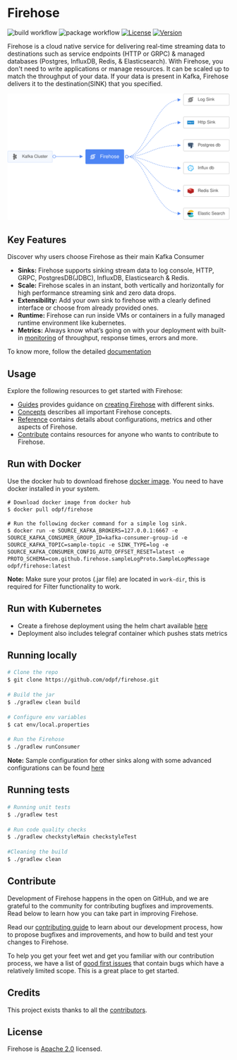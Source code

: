 # Firehose
![build workflow](https://github.com/odpf/firehose/actions/workflows/build.yml/badge.svg)
![package workflow](https://github.com/odpf/firehose/actions/workflows/package.yml/badge.svg)
[![License](https://img.shields.io/badge/License-Apache%202.0-blue.svg?logo=apache)](LICENSE)
[![Version](https://img.shields.io/github/v/release/odpf/firehose?logo=semantic-release)](Version)

Firehose is a cloud native service for delivering real-time streaming data to destinations such as service endpoints (HTTP or GRPC) & managed databases (Postgres, InfluxDB,  Redis, & Elasticsearch). With Firehose, you don't need to write applications or manage resources. It can be scaled up to match the throughput of your data. If your data is present in Kafka, Firehose delivers it to the destination(SINK) that you specified.

<p align="center"><img src="./docs/assets/overview.svg" /></p>

## Key Features
Discover why users choose Firehose as their main Kafka Consumer

* **Sinks:** Firehose supports sinking stream data to log console, HTTP, GRPC, PostgresDB(JDBC), InfluxDB, Elasticsearch & Redis.
* **Scale:** Firehose scales in an instant, both vertically and horizontally  for high performance streaming sink and zero data drops.
* **Extensibility:** Add your own sink to firehose with a clearly defined interface or choose from already provided ones.
* **Runtime:** Firehose can run inside VMs or containers in a fully managed runtime environment like kubernetes.
* **Metrics:** Always know what’s going on with your deployment with built-in [monitoring](./docs/assets/firehose-grafana-dashboard.json) of throughput, response times, errors and more.

To know more, follow the detailed [documentation](docs) 

## Usage

Explore the following resources to get started with Firehose:

* [Guides](docs/guides) provides guidance on [creating Firehose](docs/guides/overview.md) with different sinks.
* [Concepts](docs/concepts) describes all important Firehose concepts.
* [Reference](docs/reference) contains details about configurations, metrics and other aspects of Firehose.
* [Contribute](docs/contribute/contribution.md) contains resources for anyone who wants to contribute to Firehose.

## Run with Docker
Use the docker hub to download firehose [docker image](https://hub.docker.com/r/odpf/firehose/). You need to have docker installed in your system.
```
# Download docker image from docker hub
$ docker pull odpf/firehose

# Run the following docker command for a simple log sink.
$ docker run -e SOURCE_KAFKA_BROKERS=127.0.0.1:6667 -e SOURCE_KAFKA_CONSUMER_GROUP_ID=kafka-consumer-group-id -e SOURCE_KAFKA_TOPIC=sample-topic -e SINK_TYPE=log -e SOURCE_KAFKA_CONSUMER_CONFIG_AUTO_OFFSET_RESET=latest -e PROTO_SCHEMA=com.github.firehose.sampleLogProto.SampleLogMessage odpf/firehose:latest
```
**Note:** Make sure your protos (.jar file) are located in `work-dir`, this is required for Filter functionality to work.

## Run with Kubernetes
* Create a firehose deployment using the helm chart available [here](https://github.com/odpf/charts/tree/main/stable/firehose)
* Deployment also includes telegraf container which pushes stats metrics

## Running locally

```sh
# Clone the repo
$ git clone https://github.com/odpf/firehose.git  

# Build the jar
$ ./gradlew clean build 

# Configure env variables
$ cat env/local.properties

# Run the Firehose
$ ./gradlew runConsumer 
```
**Note:** Sample configuration for other sinks along with some advanced configurations can be found [here](/docs/reference/configuration.md)

## Running tests 
```sh
# Running unit tests
$ ./gradlew test

# Run code quality checks
$ ./gradlew checkstyleMain checkstyleTest

#Cleaning the build
$ ./gradlew clean
```

## Contribute

Development of Firehose happens in the open on GitHub, and we are grateful to the community for contributing bugfixes and improvements. Read below to learn how you can take part in improving Firehose.

Read our [contributing guide](docs/contribute/contribution.md) to learn about our development process, how to propose bugfixes and improvements, and how to build and test your changes to Firehose.

To help you get your feet wet and get you familiar with our contribution process, we have a list of [good first issues](https://github.com/odpf/firehose/labels/good%20first%20issue) that contain bugs which have a relatively limited scope. This is a great place to get started.

## Credits

This project exists thanks to all the [contributors](https://github.com/odpf/firehose/graphs/contributors).

## License
Firehose is [Apache 2.0](LICENSE) licensed.
